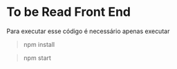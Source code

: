 # To be Read Front End

Para executar esse código é necessário apenas executar

> npm install


> npm start
